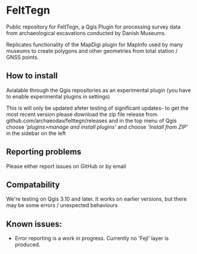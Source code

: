 # FeltTegn
Public repository for FeltTegn, a Qgis Plugin for processing survey data from archaeological excavations conducted by Danish Museums.

Replicates functionality of the MapDigi plugin for MapInfo used by many museums to create polygons and other geometries from total station / GNSS points.

## How to install
Avialable through the Qgis repositories as an experimental plugin (you have to enable experimental plugins in settings)

This is will only be updated afeter testing of significant updates- to get the most recent version please download the zip file release from github.com/archaeodav/felttegn/releases and in the top menu of Qgis choose *'plugins>manage and install plugins'* and choose *'Install from ZIP'* in the sidebar on the left


## Reporting problems
Please either report issues on GitHub or by email

## Compatability 
We're testing on Qgis 3.10 and later. It works on earlier versions, but there may be some errors / unexpected behaviours

## Known issues:
 - Error reporting is a work in progress. Currently no 'Fejl' layer is produced.
 
